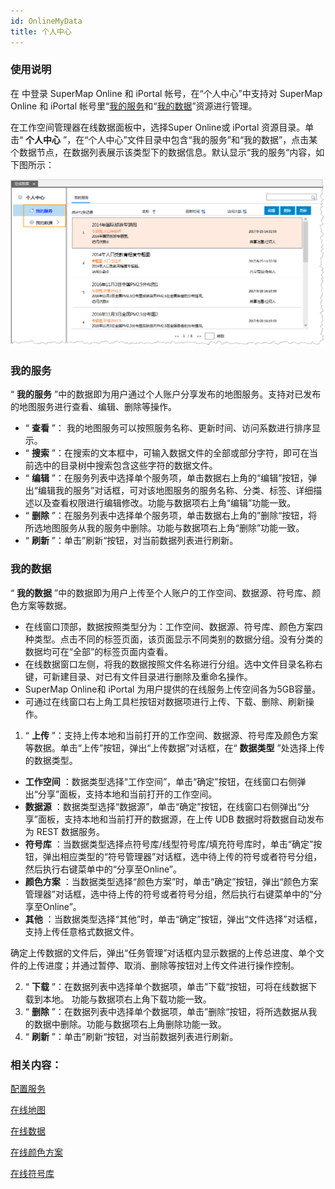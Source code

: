 ```yaml
---
id: OnlineMyData
title: 个人中心
---
```

### 使用说明

在 中登录 SuperMap Online 和 iPortal 帐号，在“个人中心”中支持对 SuperMap Online 和 iPortal
帐号里“[我的服务](OnlineMyData#1)和“[我的数据](OnlineMyData#2)”资源进行管理。

在工作空间管理器在线数据面板中，选择Super Online或 iPortal 资源目录。单击“ **个人中心**
”，在“个人中心”文件目录中包含“我的服务”和“我的数据”，点击某个数据节点，在数据列表展示该类型下的数据信息。默认显示“我的服务“内容，如下图所示：

![](img/OnlineMydata.png)  

  
###  我的服务

“ **我的服务** ”中的数据即为用户通过个人账户分享发布的地图服务。支持对已发布的地图服务进行查看、编辑、删除等操作。

  * “ **查看** ”： 我的地图服务可以按照服务名称、更新时间、访问系数进行排序显示。
  * “ **搜索** ”：在搜索的文本框中，可输入数据文件的全部或部分字符，即可在当前选中的目录树中搜索包含这些字符的数据文件。
  * “ **编辑** ”：在服务列表中选择单个服务项，单击数据右上角的“编辑”按钮，弹出“编辑我的服务”对话框，可对该地图服务的服务名称、分类、标签、详细描述以及查看权限进行编辑修改。功能与数据项右上角“编辑”功能一致。
  * “ **删除** ”：在服务列表中选择单个服务项，单击数据右上角的”删除“按钮，将所选地图服务从我的服务中删除。功能与数据项右上角“删除”功能一致。
  * “ **刷新** ”：单击”刷新“按钮，对当前数据列表进行刷新。 

###  我的数据

“ **我的数据** ”中的数据即为用户上传至个人账户的工作空间、数据源、符号库、颜色方案等数据。

  * 在线窗口顶部，数据按照类型分为：工作空间、数据源、符号库、颜色方案四种类型。点击不同的标签页面，该页面显示不同类别的数据分组。没有分类的数据均可在“全部”的标签页面内查看。
  * 在线数据窗口左侧，将我的数据按照文件名称进行分组。选中文件目录名称右键，可新建目录、对已有文件目录进行删除及重命名操作。
  * SuperMap Online和 iPortal 为用户提供的在线服务上传空间各为5GB容量。 
  * 可通过在线窗口右上角工具栏按钮对数据项进行上传、下载、删除、刷新操作。

  1. “ **上传** ”：支持上传本地和当前打开的工作空间、数据源、符号库及颜色方案等数据。单击“上传”按钮，弹出“上传数据”对话框，在“ **数据类型** ”处选择上传的数据类型。
  * **工作空间** ：数据类型选择“工作空间”，单击“确定”按钮，在线窗口右侧弹出“分享”面板，支持本地和当前打开的工作空间。
  * **数据源** ：数据类型选择“数据源”，单击“确定”按钮，在线窗口右侧弹出“分享”面板，支持本地和当前打开的数据源，在上传 UDB 数据时将数据自动发布为 REST 数据服务。
  * **符号库** ：当数据类型选择点符号库/线型符号库/填充符号库时，单击“确定”按钮，弹出相应类型的“符号管理器”对话框，选中待上传的符号或者符号分组，然后执行右键菜单中的“分享至Online”。
  * **颜色方案** ：当数据类型选择“颜色方案”时，单击“确定”按钮，弹出“颜色方案管理器”对话框，选中待上传的符号或者符号分组，然后执行右键菜单中的“分享至Online”。
  * **其他** ：当数据类型选择“其他”时，单击“确定”按钮，弹出“文件选择”对话框，支持上传任意格式数据文件。

确定上传数据的文件后，弹出“任务管理”对话框内显示数据的上传总进度、单个文件的上传进度；并通过暂停、取消、删除等按钮对上传文件进行操作控制。

  2. “ **下载** ”：在数据列表中选择单个数据项，单击”下载“按钮，可将在线数据下载到本地。 功能与数据项右上角下载功能一致。
  3. “ **删除** ”：在数据列表中选择单个数据项，单击”删除“按钮，将所选数据从我的数据中删除。功能与数据项右上角删除功能一致。
  4. “ **刷新** ”：单击”刷新“按钮，对当前数据列表进行刷新。 

### 相关内容：

 [配置服务](ConfigureAddress)

 [在线地图](OnlineMap)

 [在线数据](OnlineData)

 [在线颜色方案](OnlineColorSchemes)

 [在线符号库](OnlineSymbol)
